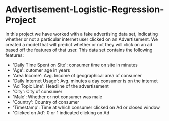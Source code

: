 # Advertisement-Logistic-Regression-Project

In this project we have worked with a fake advertising data set, indicating whether or not a particular internet user clicked on an Advertisement. We created a model that will predict whether or not they will click on an ad based off the features of that user.  This data set contains the following features:  

* 'Daily Time Spent on Site': consumer time on site in minutes 
* 'Age': cutomer age in years 
* 'Area Income': Avg. Income of geographical area of consumer 
* 'Daily Internet Usage': Avg. minutes a day consumer is on the internet 
* 'Ad Topic Line': Headline of the advertisement 
* 'City': City of consumer 
* 'Male': Whether or not consumer was male 
* 'Country': Country of consumer 
* 'Timestamp': Time at which consumer clicked on Ad or closed window 
* 'Clicked on Ad': 0 or 1 indicated clicking on Ad
